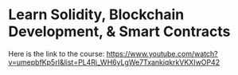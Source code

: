 # Learn Solidity, Blockchain Development, & Smart Contracts
Here is the link to the course:
https://www.youtube.com/watch?v=umepbfKp5rI&list=PL4Rj_WH6yLgWe7TxankiqkrkVKXIwOP42
